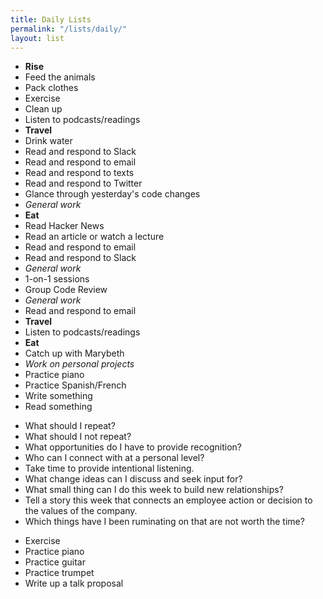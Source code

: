 ```yaml
---
title: Daily Lists
permalink: "/lists/daily/"
layout: list
---
```


<style>
.lists ul::before {
    content: 'Considerations';
}
.lists ul:nth-child(2)::before {
    content: 'Daily Timeline';
}
.lists ul:last-child::before {
    content: 'Open Days';
}
</style>

- __Rise__
- Feed the animals
- Pack clothes
- Exercise
- Clean up
- Listen to podcasts/readings
- __Travel__
- Drink water
- Read and respond to Slack
- Read and respond to email
- Read and respond to texts
- Read and respond to Twitter
- Glance through yesterday's code changes
- _General work_
- __Eat__
- Read Hacker News
- Read an article or watch a lecture
- Read and respond to email
- Read and respond to Slack
- _General work_
- 1-on-1 sessions
- Group Code Review
- _General work_
- Read and respond to email
- __Travel__
- Listen to podcasts/readings
- __Eat__
- Catch up with Marybeth
- _Work on personal projects_
- Practice piano
- Practice Spanish/French
- Write something
- Read something

<!--two items:-->

- What should I repeat?
- What should I not repeat?
- What opportunities do I have to provide recognition?
- Who can I connect with at a personal level?
- Take time to provide intentional listening.
- What change ideas can I discuss and seek input for?
- What small thing can I do this week to build new relationships?
- Tell a story this week that connects an employee action or decision to the values of the company.
- Which things have I been ruminating on that are not worth the time?

<!--two items:-->

- Exercise
- Practice piano
- Practice guitar
- Practice trumpet
- Write up a talk proposal

[1]: https://en.wikipedia.org/wiki/Kübler-Ross_model
[2]: https://en.wikipedia.org/wiki/C_(musical_note)#Graphic_presentation
